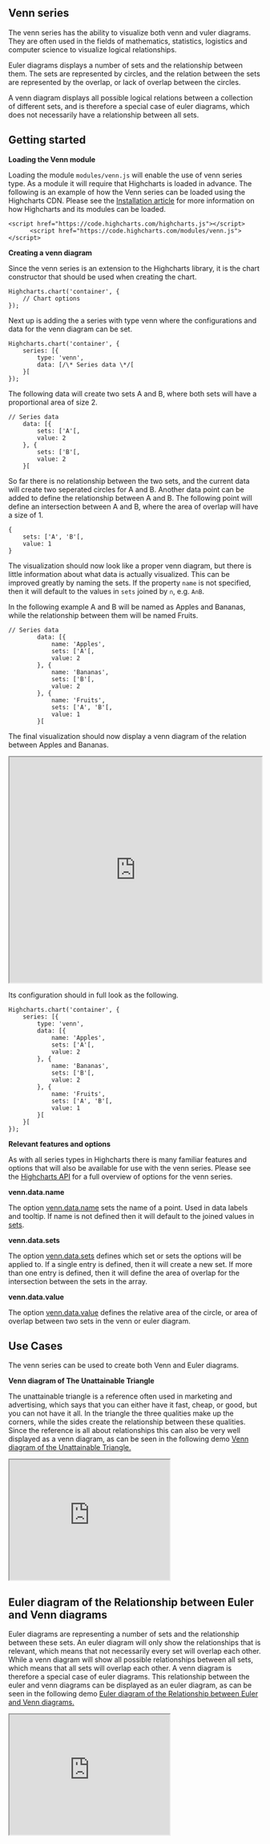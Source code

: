 Venn series
------------

The venn series has the ability to visualize both venn and vuler diagrams. They are often used in the fields of mathematics, statistics, logistics and computer science to visualize logical relationships.

Euler diagrams displays a number of sets and the relationship between them. The sets are represented by circles, and the relation between the sets are represented by the overlap, or lack of overlap between the circles.

A venn diagram displays all possible logical relations between a collection of different sets, and is therefore a special case of euler diagrams, which does not necessarily have a relationship between all sets.

Getting started
---------------

**Loading the Venn module**

Loading the module `modules/venn.js` will enable the use of venn series type. As a module it will require that Highcharts is loaded in advance. The following is an example of how the Venn series can be loaded using the Highcharts CDN. Please see the [Installation article](https://www.highcharts.com/docs/getting-started/installation) for more information on how Highcharts and its modules can be loaded.

    
    <script href="https://code.highcharts.com/highcharts.js"></script>
          <script href="https://code.highcharts.com/modules/venn.js"></script>

**Creating a venn diagram**

Since the venn series is an extension to the Highcharts library, it is the chart constructor that should be used when creating the chart.

    
    Highcharts.chart('container', {
        // Chart options
    });

Next up is adding the a series with type venn where the configurations and data for the venn diagram can be set.

    
    Highcharts.chart('container', {
        series: [{
            type: 'venn',
            data: [/\* Series data \*/[
        }[
    });

The following data will create two sets A and B, where both sets will have a proportional area of size 2.

    
    // Series data
        data: [{
            sets: ['A'[,
            value: 2
        }, {
            sets: ['B'[,
            value: 2
        }[

So far there is no relationship between the two sets, and the current data will create two seperated circles for A and B. Another data point can be added to define the relationship between A and B. The following point will define an intersection between A and B, where the area of overlap will have a size of 1.

    
    {
        sets: ['A', 'B'[,
        value: 1
    }

The visualization should now look like a proper venn diagram, but there is little information about what data is actually visualized. This can be improved greatly by naming the sets. If the property `name` is not specified, then it will default to the values in `sets` joined by `∩`, e.g. `A∩B`.

In the following example A and B will be named as Apples and Bananas, while the relationship between them will be named Fruits.

    
    // Series data
            data: [{
                name: 'Apples',
                sets: ['A'[,
                value: 2
            }, {
                name: 'Bananas',
                sets: ['B'[,
                value: 2
            }, {
                name: 'Fruits',
                sets: ['A', 'B'[,
                value: 1
            }[

The final visualization should now display a venn diagram of the relation between Apples and Bananas.

<iframe width="100%" height="450" src="https://jsfiddle.net/mushigh/d34whxmr/embedded/result"></iframe>

Its configuration should in full look as the following.

    
    Highcharts.chart('container', {
        series: [{
            type: 'venn',
            data: [{
                name: 'Apples',
                sets: ['A'[,
                value: 2
            }, {
                name: 'Bananas',
                sets: ['B'[,
                value: 2
            }, {
                name: 'Fruits',
                sets: ['A', 'B'[,
                value: 1
            }[
        }[
    });

**Relevant features and options**

As with all series types in Highcharts there is many familiar features and options that will also be available for use with the venn series. Please see the [Highcharts API](https://api.highcharts.com/highcharts/) for a full overview of options for the venn series.

**venn.data.name**

The option [venn.data.name](https://api.highcharts.com/series.venn.data.name) sets the name of a point. Used in data labels and tooltip. If name is not defined then it will default to the joined values in [sets](https://api.highcharts.com/series.venn.data.sets).

**venn.data.sets**

The option [venn.data.sets](https://api.highcharts.com/series.venn.data.sets) defines which set or sets the options will be applied to. If a single entry is defined, then it will create a new set. If more than one entry is defined, then it will define the area of overlap for the intersection between the sets in the array.

**venn.data.value**

The option [venn.data.value](https://api.highcharts.com/series.venn.data.value) defines the relative area of the circle, or area of overlap between two sets in the venn or euler diagram.

Use Cases
---------

The venn series can be used to create both Venn and Euler diagrams.

**Venn diagram of The Unattainable Triangle**

The unattainable triangle is a reference often used in marketing and advertising, which says that you can either have it fast, cheap, or good, but you can not have it all. In the triangle the three qualities make up the corners, while the sides create the relationship between these qualities. Since the reference is all about relationships this can also be very well displayed as a venn diagram, as can be seen in the following demo [Venn diagram of the Unattainable Triangle.](https://highcharts.com/demo/venn-diagram)

<iframe width="320" height="240" src="https://www.highcharts.com/samples/view.php?path=highcharts/demo/venn-diagram"></iframe>

Euler diagram of the Relationship between Euler and Venn diagrams
-----------------------------------------------------------------

Euler diagrams are representing a number of sets and the relationship between these sets. An euler diagram will only show the relationships that is relevant, which means that not necessarily every set will overlap each other. While a venn diagram will show all possible relationships between all sets, which means that all sets will overlap each other. A venn diagram is therefore a special case of euler diagrams. This relationship between the euler and venn diagrams can be displayed as an euler diagram, as can be seen in the following demo [Euler diagram of the Relationship between Euler and Venn diagrams.](https://highcharts.com/demo/euler-diagram)

<iframe width="320" height="240" src="https://www.highcharts.com/samples/view.php?path=highcharts/demo/euler-diagram"></iframe>
